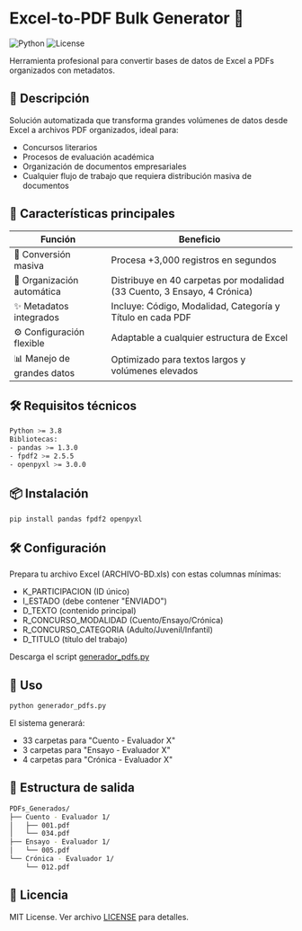 # Excel-to-PDF Bulk Generator 🚀

![Python](https://img.shields.io/badge/Python-3.8%2B-blue)
![License](https://img.shields.io/badge/License-MIT-green)

Herramienta profesional para convertir bases de datos de Excel a PDFs organizados con metadatos.

## 📝 Descripción
Solución automatizada que transforma grandes volúmenes de datos desde Excel a archivos PDF organizados, ideal para:

- Concursos literarios
- Procesos de evaluación académica
- Organización de documentos empresariales
- Cualquier flujo de trabajo que requiera distribución masiva de documentos

## 🌟 Características principales

| Función                  | Beneficio                                                                |
|--------------------------|--------------------------------------------------------------------------|
| 🔄 Conversión masiva        | Procesa +3,000 registros en segundos                                    |
| 📂 Organización automática  | Distribuye en 40 carpetas por modalidad (33 Cuento, 3 Ensayo, 4 Crónica)|
| ✨ Metadatos integrados     | Incluye: Código, Modalidad, Categoría y Título en cada PDF              |
| ⚙️ Configuración flexible   | Adaptable a cualquier estructura de Excel                                |
| 📊 Manejo de grandes datos  | Optimizado para textos largos y volúmenes elevados                       |

## 🛠 Requisitos técnicos
```bash
Python >= 3.8
Bibliotecas:
- pandas >= 1.3.0
- fpdf2 >= 2.5.5
- openpyxl >= 3.0.0
```

## 📦 Instalación
```bash
pip install pandas fpdf2 openpyxl
```
## 🛠 Configuración
Prepara tu archivo Excel (ARCHIVO-BD.xls) con estas columnas mínimas:

- K_PARTICIPACION (ID único)
- I_ESTADO (debe contener "ENVIADO")
- D_TEXTO (contenido principal)
- R_CONCURSO_MODALIDAD (Cuento/Ensayo/Crónica)
- R_CONCURSO_CATEGORIA (Adulto/Juvenil/Infantil)
- D_TITULO (título del trabajo)

Descarga el script [generador_pdfs.py](generador_pdfs.py)

##  🚀 Uso
```bash
python generador_pdfs.py
```

El sistema generará:

- 33 carpetas para "Cuento - Evaluador X"
- 3 carpetas para "Ensayo - Evaluador X"
- 4 carpetas para "Crónica - Evaluador X"

##  📂 Estructura de salida
```bash
PDFs_Generados/
├── Cuento - Evaluador 1/
│   ├── 001.pdf
│   └── 034.pdf
├── Ensayo - Evaluador 1/
│   └── 005.pdf
└── Crónica - Evaluador 1/
    └── 012.pdf
```

##  📜 Licencia
MIT License. Ver archivo [LICENSE](LICENSE) para detalles.
